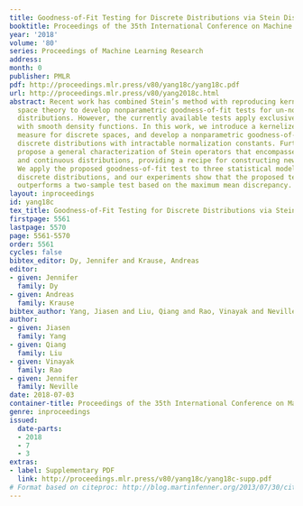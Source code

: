 ```yaml
---
title: Goodness-of-Fit Testing for Discrete Distributions via Stein Discrepancy
booktitle: Proceedings of the 35th International Conference on Machine Learning
year: '2018'
volume: '80'
series: Proceedings of Machine Learning Research
address: 
month: 0
publisher: PMLR
pdf: http://proceedings.mlr.press/v80/yang18c/yang18c.pdf
url: http://proceedings.mlr.press/v80/yang2018c.html
abstract: Recent work has combined Stein’s method with reproducing kernel Hilbert
  space theory to develop nonparametric goodness-of-fit tests for un-normalized probability
  distributions. However, the currently available tests apply exclusively to distributions
  with smooth density functions. In this work, we introduce a kernelized Stein discrepancy
  measure for discrete spaces, and develop a nonparametric goodness-of-fit test for
  discrete distributions with intractable normalization constants. Furthermore, we
  propose a general characterization of Stein operators that encompasses both discrete
  and continuous distributions, providing a recipe for constructing new Stein operators.
  We apply the proposed goodness-of-fit test to three statistical models involving
  discrete distributions, and our experiments show that the proposed test typically
  outperforms a two-sample test based on the maximum mean discrepancy.
layout: inproceedings
id: yang18c
tex_title: Goodness-of-Fit Testing for Discrete Distributions via Stein Discrepancy
firstpage: 5561
lastpage: 5570
page: 5561-5570
order: 5561
cycles: false
bibtex_editor: Dy, Jennifer and Krause, Andreas
editor:
- given: Jennifer
  family: Dy
- given: Andreas
  family: Krause
bibtex_author: Yang, Jiasen and Liu, Qiang and Rao, Vinayak and Neville, Jennifer
author:
- given: Jiasen
  family: Yang
- given: Qiang
  family: Liu
- given: Vinayak
  family: Rao
- given: Jennifer
  family: Neville
date: 2018-07-03
container-title: Proceedings of the 35th International Conference on Machine Learning
genre: inproceedings
issued:
  date-parts:
  - 2018
  - 7
  - 3
extras:
- label: Supplementary PDF
  link: http://proceedings.mlr.press/v80/yang18c/yang18c-supp.pdf
# Format based on citeproc: http://blog.martinfenner.org/2013/07/30/citeproc-yaml-for-bibliographies/
---
```

